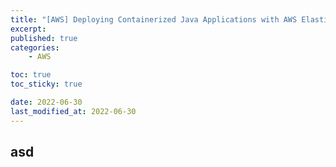 ```yaml
---
title: "[AWS] Deploying Containerized Java Applications with AWS Elastic beanstalk"
excerpt:
published: true
categories:
    - AWS

toc: true
toc_sticky: true

date: 2022-06-30
last_modified_at: 2022-06-30
---
```


## asd

<script src="https://utteranc.es/client.js"
        repo="chojs23/comments"
        issue-term="pathname"
        theme="github-light"
        crossorigin="anonymous"
        async>
</script>
